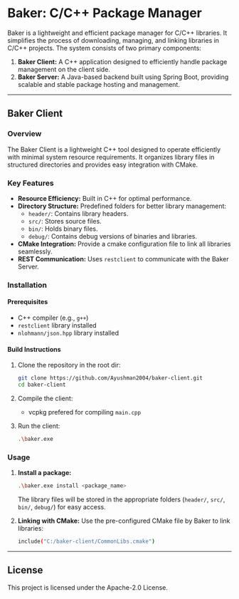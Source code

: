 # Baker: C/C++ Package Manager

Baker is a lightweight and efficient package manager for C/C++ libraries. It simplifies the process of downloading, managing, and linking libraries in C/C++ projects. The system consists of two primary components:

1. **Baker Client:** A C++ application designed to efficiently handle package management on the client side.
2. **Baker Server:** A Java-based backend built using Spring Boot, providing scalable and stable package hosting and management.

---

## Baker Client

### Overview
The Baker Client is a lightweight C++ tool designed to operate efficiently with minimal system resource requirements. It organizes library files in structured directories and provides easy integration with CMake.

### Key Features
- **Resource Efficiency:** Built in C++ for optimal performance.
- **Directory Structure:** Predefined folders for better library management:
  - `header/`: Contains library headers.
  - `src/`: Stores source files.
  - `bin/`: Holds binary files.
  - `debug/`: Contains debug versions of binaries and libraries.
- **CMake Integration:** Provide a cmake configuration file to link all libraries seamlessly.
- **REST Communication:** Uses `restclient` to communicate with the Baker Server.

### Installation
#### Prerequisites
- C++ compiler (e.g., `g++`)
- `restclient` library installed
- `nlohmann/json.hpp` library installed

#### Build Instructions
1. Clone the repository in the root dir:
   ```bash
   git clone https://github.com/Ayushman2004/baker-client.git
   cd baker-client
   ```

2. Compile the client:
   - vcpkg prefered for compiling `main.cpp`

3. Run the client:
   ```bash
   .\baker.exe
   ```

### Usage
1. **Install a package:**
   ```bash
   .\baker.exe install <package_name>
   ```
   The library files will be stored in the appropriate folders (`header/`, `src/`, `bin/`, `debug/`) for easy access.

2. **Linking with CMake:**
   Use the pre-configured CMake file by Baker to link libraries:
   ```bash
   include("C:/baker-client/CommonLibs.cmake")
   ```

---


## License
This project is licensed under the Apache-2.0 License.

